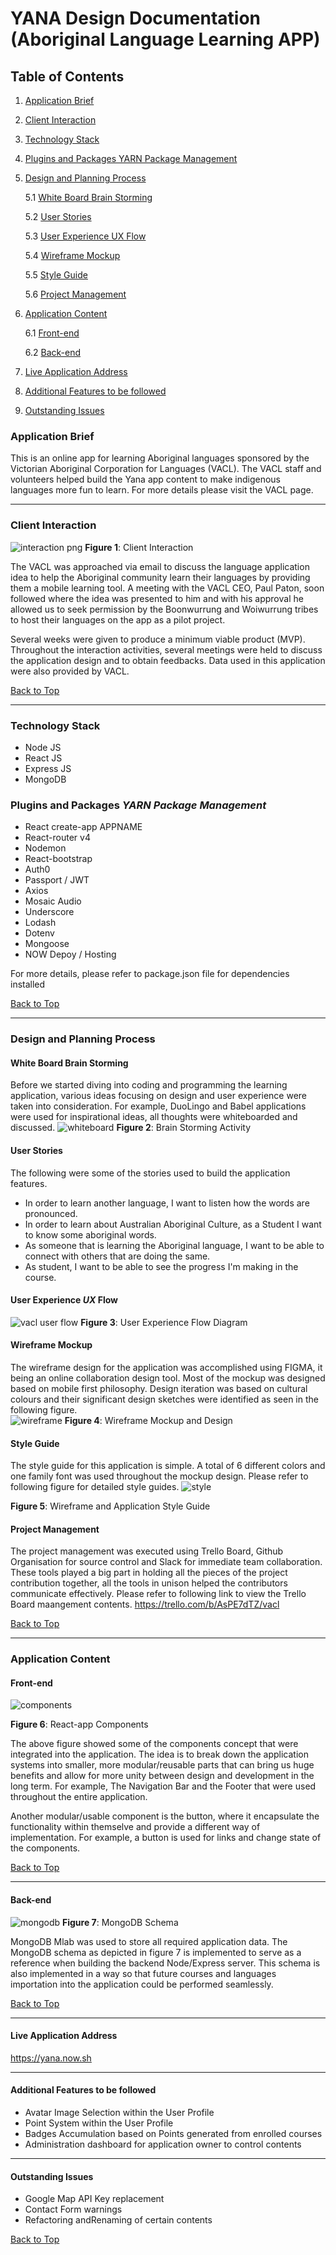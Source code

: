 # YANA Design Documentation (Aboriginal Language Learning APP)


## Table of Contents
1. [Application Brief](#application-brief)
2. [Client Interaction](#client-interaction)
3. [Technology Stack](#technology-stack)
4. [Plugins and Packages YARN Package Management](#plugins-and-packages-yarn-package-management)
5. [Design and Planning Process](#design-and-planning-process)
    
    5.1 [White Board Brain Storming](#white-board-brain-storming)
    
    5.2 [User Stories](#user-stories)
   
    5.3 [User Experience UX Flow](#user-experience-us-flow)
    
    5.4 [Wireframe Mockup](#wireframe-mockup)
    
    5.5 [Style Guide](#style-guide)
   
    5.6 [Project Management](#project-management)
    
6. [Application Content](#application-content)
    
    6.1 [Front-end](#front-end)
   
    6.2 [Back-end](#back-end)
    
7. [Live Application Address](#live-application-address)
8. [Additional Features to be followed](#additional-features-to-be-followed)
9. [Outstanding Issues](#outstanding-issues)


### Application Brief
This is an online app for learning Aboriginal languages sponsored by the Victorian Aboriginal Corporation for Languages (VACL). The VACL staff and volunteers helped build the Yana app content to make indigenous languages more fun to learn. For more details please visit the VACL page. 
- - - -

### Client Interaction
![interaction png](https://user-images.githubusercontent.com/22834712/28507972-49885fbe-707a-11e7-996a-4a8cb0dc9bec.jpg)
**Figure 1**: Client Interaction

The VACL was approached via email to discuss the language application idea to help the Aboriginal community learn their languages by providing them a mobile learning tool. A meeting with the VACL CEO, Paul Paton, soon followed where the idea was presented to him and with his approval he allowed us to seek permission by the Boonwurrung and Woiwurrung tribes to host their languages on the app as a pilot project.

Several weeks were given to produce a minimum viable product (MVP). Throughout the interaction activities, several meetings were held to discuss the application design and to obtain feedbacks. Data used in this application were also provided by VACL.


[Back to Top](#table-of-contents)
- - - -

### Technology Stack
- Node JS
- React JS
- Express JS
- MongoDB

### Plugins and Packages *YARN Package Management*
- React create-app APPNAME
- React-router v4
- Nodemon
- React-bootstrap
- Auth0
- Passport / JWT
- Axios
- Mosaic Audio
- Underscore
- Lodash
- Dotenv
- Mongoose
- NOW Depoy / Hosting

For more details, please refer to package.json file for dependencies installed 


[Back to Top](#table-of-contents)
- - - -

### Design and Planning Process
#### White Board Brain Storming
Before we started diving into coding and programming the learning application, various ideas focusing on design and user experience were taken into consideration. For example, DuoLingo and Babel applications were used for inspirational ideas, all thoughts were whiteboarded  and discussed.
![whiteboard](https://user-images.githubusercontent.com/22834712/28507813-001c5426-7079-11e7-852d-32ce24ed69a1.png)
**Figure 2**: Brain Storming Activity

#### User Stories
The following were some of the stories used to build the application features.
- In order to learn another language, I want to listen how the words are pronounced.
- In order to learn about Australian Aboriginal Culture, as a Student I want to know some aboriginal words.
- As someone that is learning the Aboriginal language, I want to be able to connect with others that are doing the same.
- As student, I want to be able to see the progress I'm making in the course.

#### User Experience *UX* Flow 
![vacl user flow](https://user-images.githubusercontent.com/25757504/27676878-04aadcc2-5cf3-11e7-93c2-119a78b1b613.jpg)
**Figure 3**: User Experience Flow Diagram

#### Wireframe Mockup
The wireframe design for the application was accomplished using FIGMA, it being an online collaboration design tool. Most of the mockup was designed based on mobile first philosophy. Design iteration was based on cultural colours and their significant design sketches were identified as seen in the following figure.  
![wireframe](https://user-images.githubusercontent.com/22834712/28508044-1f15ada8-707b-11e7-874d-e329ab09a008.png)
**Figure 4**: Wireframe Mockup and Design

#### Style Guide
The style guide for this application is simple. A total of 6 different colors and one family font was used throughout the mockup design. Please refer to following figure for detailed style guides.
![style](https://user-images.githubusercontent.com/22834712/28508295-60becd00-707d-11e7-9d22-6a209197cc47.png) 

**Figure 5**: Wireframe and Application Style Guide

#### Project Management
The project management was executed using Trello Board, Github Organisation for source control and Slack for immediate team collaboration. These tools played a big part in holding all the pieces of the project contribution together, all the tools in unison helped the contributors communicate effectively. Please refer to following link to view the Trello Board maangement contents.
https://trello.com/b/AsPE7dTZ/vacl


[Back to Top](#table-of-contents)
- - - -

### Application Content
#### Front-end
![components](https://user-images.githubusercontent.com/22834712/28509201-e04e972a-7083-11e7-89ad-ad17eb4d4142.png)

**Figure 6**: React-app Components

The above figure showed some of the components concept that were integrated into the application. The idea is to break down the application systems into smaller, more modular/reusable parts that can bring us huge benefits and allow for more unity between design and development in the long term. For example, The Navigation Bar and the Footer that were used throughout the entire application.

Another modular/usable component is the button, where it encapsulate the functionality within themselve and provide a different way of implementation. For example, a button is used for links and change state of the components.


[Back to Top](#table-of-contents)
- - - -

#### Back-end
![mongodb](https://user-images.githubusercontent.com/22834712/28509456-c68638f0-7085-11e7-9c56-ec24e9f0a188.jpg)
**Figure 7**: MongoDB Schema

MongoDB Mlab was used to store all required application data. The MongoDB schema as depicted in figure 7 is implemented to serve as a reference when building the backend Node/Express server. This schema is also implemented in a way so that future courses and languages importation into the application could be performed seamlessly.


[Back to Top](#table-of-contents)
- - - -

#### Live Application Address
https://yana.now.sh
- - - -

#### Additional Features to be followed
- Avatar Image Selection within the User Profile
- Point System within the User Profile
- Badges Accumulation based on Points generated from enrolled courses
- Administration dashboard for application owner to control contents
- - - -

#### Outstanding Issues
- Google Map API Key replacement
- Contact Form warnings
- Refactoring andRenaming of certain contents


[Back to Top](#table-of-contents)
